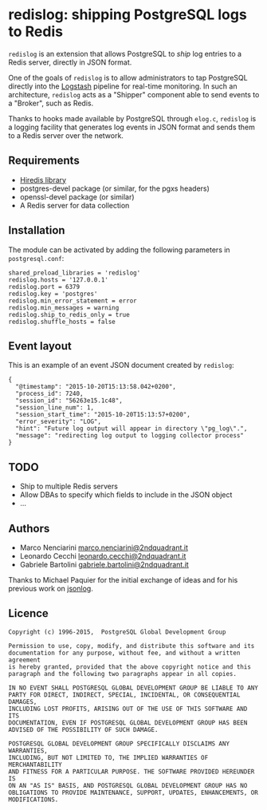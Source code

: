 # redislog: shipping PostgreSQL logs to Redis

`redislog` is an extension that allows PostgreSQL to _ship_ log entries to a Redis server, directly in JSON format.

One of the goals of `redislog` is to allow administrators to tap PostgreSQL directly into the [Logstash](https://www.elastic.co/products/logstash) pipeline for real-time monitoring. In such an architecture, `redislog` acts as a "Shipper" component able to send events to a "Broker", such as Redis.

Thanks to hooks made available by PostgreSQL through `elog.c`, `redislog` is a logging facility that generates log events in JSON format and sends them to a Redis server over the network. 

## Requirements

* [Hiredis library](https://github.com/redis/hiredis)
* postgres-devel package (or similar, for the pgxs headers)
* openssl-devel package (or similar)
* A Redis server for data collection

## Installation

The module can be activated by adding the following parameters in
`postgresql.conf`:

    shared_preload_libraries = 'redislog'
    redislog.hosts = '127.0.0.1'
    redislog.port = 6379
    redislog.key = 'postgres'
    redislog.min_error_statement = error
    redislog.min_messages = warning
    redislog.ship_to_redis_only = true
    redislog.shuffle_hosts = false


## Event layout

This is an example of an event JSON document created by `redislog`:

```
{
  "@timestamp": "2015-10-20T15:13:58.042+0200",
  "process_id": 7240,
  "session_id": "56263e15.1c48",
  "session_line_num": 1,
  "session_start_time": "2015-10-20T15:13:57+0200",
  "error_severity": "LOG",
  "hint": "Future log output will appear in directory \"pg_log\".",
  "message": "redirecting log output to logging collector process"
}
```



## TODO

* Ship to multiple Redis servers
* Allow DBAs to specify which fields to include in the JSON object
* ...

## Authors

* Marco Nenciarini <marco.nenciarini@2ndquadrant.it>
* Leonardo Cecchi <leonardo.cecchi@2ndquadrant.it>
* Gabriele Bartolini <gabriele.bartolini@2ndquadrant.it>

Thanks to Michael Paquier for the initial exchange of ideas and for his
previous work on [jsonlog](https://github.com/michaelpq/pg_plugins/blob/master/jsonlog/jsonlog.c).

## Licence

    Copyright (c) 1996-2015,  PostgreSQL Global Development Group
    
    Permission to use, copy, modify, and distribute this software and its
    documentation for any purpose, without fee, and without a written agreement
    is hereby granted, provided that the above copyright notice and this
    paragraph and the following two paragraphs appear in all copies.
    
    IN NO EVENT SHALL POSTGRESQL GLOBAL DEVELOPMENT GROUP BE LIABLE TO ANY
    PARTY FOR DIRECT, INDIRECT, SPECIAL, INCIDENTAL, OR CONSEQUENTIAL DAMAGES,
    INCLUDING LOST PROFITS, ARISING OUT OF THE USE OF THIS SOFTWARE AND ITS
    DOCUMENTATION, EVEN IF POSTGRESQL GLOBAL DEVELOPMENT GROUP HAS BEEN
    ADVISED OF THE POSSIBILITY OF SUCH DAMAGE.
    
    POSTGRESQL GLOBAL DEVELOPMENT GROUP SPECIFICALLY DISCLAIMS ANY WARRANTIES,
    INCLUDING, BUT NOT LIMITED TO, THE IMPLIED WARRANTIES OF MERCHANTABILITY
    AND FITNESS FOR A PARTICULAR PURPOSE. THE SOFTWARE PROVIDED HEREUNDER IS
    ON AN "AS IS" BASIS, AND POSTGRESQL GLOBAL DEVELOPMENT GROUP HAS NO
    OBLIGATIONS TO PROVIDE MAINTENANCE, SUPPORT, UPDATES, ENHANCEMENTS, OR
    MODIFICATIONS.

